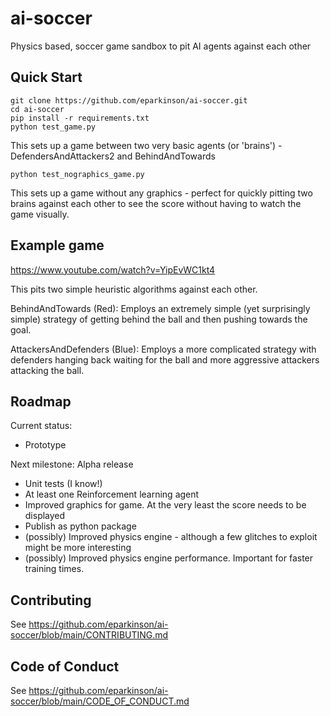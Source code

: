 # ai-soccer
Physics based, soccer game sandbox to pit AI agents against each other

## Quick Start
```shell
git clone https://github.com/eparkinson/ai-soccer.git
cd ai-soccer
pip install -r requirements.txt
python test_game.py
```

This sets up a game between two very basic agents (or 'brains') - DefendersAndAttackers2 and BehindAndTowards

```shell
python test_nographics_game.py
```

This sets up a game without any graphics - perfect for quickly pitting two brains against each other to see the score without having to watch the game visually.

## Example game
https://www.youtube.com/watch?v=YipEvWC1kt4

This pits two simple heuristic algorithms against each other.

BehindAndTowards (Red): Employs an extremely simple (yet surprisingly simple) strategy of getting behind the ball and then pushing towards the goal.

AttackersAndDefenders (Blue): Employs a more complicated strategy with defenders hanging back waiting for the ball and more aggressive attackers attacking the ball. 

## Roadmap
Current status: 
 - Prototype

Next milestone: Alpha release
- Unit tests (I know!)
- At least one Reinforcement learning agent
- Improved graphics for game. At the very least the score needs to be displayed
- Publish as python package
- (possibly) Improved physics engine - although a few glitches to exploit might be more interesting
- (possibly) Improved physics engine performance. Important for faster training times.

## Contributing

See https://github.com/eparkinson/ai-soccer/blob/main/CONTRIBUTING.md

## Code of Conduct

See https://github.com/eparkinson/ai-soccer/blob/main/CODE_OF_CONDUCT.md

